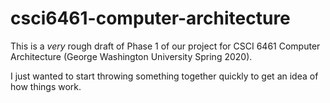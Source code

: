 # csci6461-computer-architecture

This is a *very* rough draft of Phase 1 of our project for CSCI 6461 Computer Architecture (George Washington University Spring 2020).

I just wanted to start throwing something together quickly to get an idea of how things work.
